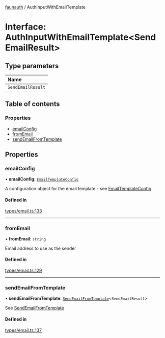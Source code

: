[faunauth](../index.md) / AuthInputWithEmailTemplate

# Interface: AuthInputWithEmailTemplate<SendEmailResult\>

## Type parameters

| Name |
| :------ |
| `SendEmailResult` |

## Table of contents

### Properties

- [emailConfig](AuthInputWithEmailTemplate.md#emailconfig)
- [fromEmail](AuthInputWithEmailTemplate.md#fromemail)
- [sendEmailFromTemplate](AuthInputWithEmailTemplate.md#sendemailfromtemplate)

## Properties

### emailConfig

• **emailConfig**: [`EmailTemplateConfig`](EmailTemplateConfig.md)

A configuration object for the email template - see [EmailTemplateConfig](EmailTemplateConfig.md)

#### Defined in

[types/email.ts:133](https://github.com/alexnitta/faunauth/blob/0b7b1e9/src/types/email.ts#L133)

___

### fromEmail

• **fromEmail**: `string`

Email address to use as the sender

#### Defined in

[types/email.ts:129](https://github.com/alexnitta/faunauth/blob/0b7b1e9/src/types/email.ts#L129)

___

### sendEmailFromTemplate

• **sendEmailFromTemplate**: [`SendEmailFromTemplate`](../index.md#sendemailfromtemplate)<`SendEmailResult`\>

See [SendEmailFromTemplate](../index.md#sendemailfromtemplate)

#### Defined in

[types/email.ts:137](https://github.com/alexnitta/faunauth/blob/0b7b1e9/src/types/email.ts#L137)

